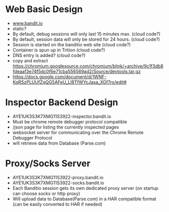 # Web Basic Design
- www.bandit.io
- static?
- By default, debug sessions will only last 15 minutes max.  (cloud code?)
- By default, session data will only be stored for 24 hours. (cloud code?)
- Session is started on the banditio web site (cloud code?)
- Container is spun up in Trition  (cloud code?)
- DNS entry is added? (cloud code?)
- copy and extract https://chromium.googlesource.com/chromium/blink/+archive/9c1f3db8fdeaaf3e74f5dc0f6e71cba556569ad2/Source/devtools.tar.gz
- https://docs.google.com/document/d/1WNF-KqRSzPLUUfZqQG5AFeU_Ll8TfWYcJasa_XGf7ro/edit#	


# Inspector Backend Design
- AYE1UK3S3K7XMG11S3922-inspector.bandit.io
- Must be chrome remote debugger protocol compatible
- /json page for listing the currently inspected pages
- websocket server for communicating over the Chrome Remote Debugger Protocol
- will retrieve data from Database (Parse.com)


# Proxy/Socks Server
- AYE1UK3S3K7XMG11S3922-proxy.bandit.io
- AYE1UK3S3K7XMG11S3922-socks.bandit.io
- Each Banditio session gets its own dedicated proxy server (on startup can choose socks or http proxy)
- Will upload data to Database(Parse.com) in a HAR compatible format (can be easily converted to HAR if needed)
